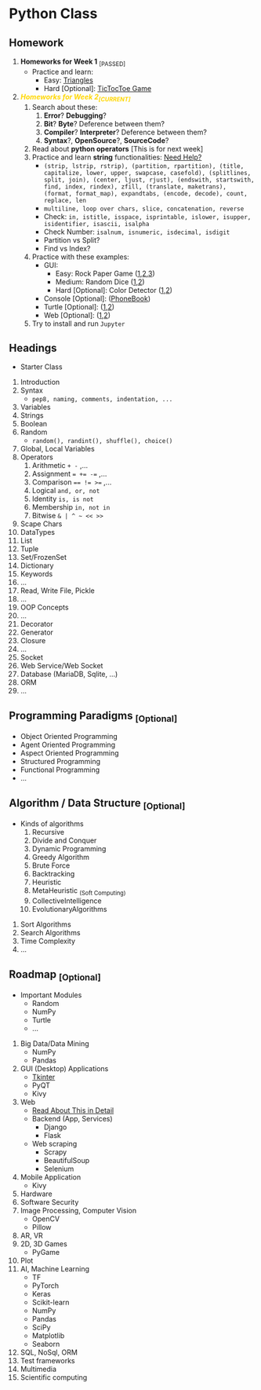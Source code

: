 # Python Class

## Homework

1. **Homeworks for Week 1** <sub>[PASSED]</sub>
   - Practice and learn:
     - Easy: [Triangles](/exercises/01/easy-01-triangle.py)
     - Hard [Optional]: [TicTocToe Game](/exercises/01/hard-01-xo-game.py)
1. **_<div style="color:gold">Homeworks for Week 2<sub>[CURRENT]</sub></div>_**
   1. Search about these:
      1. **Error**? **Debugging**?
      1. **Bit**? **Byte**? Deference between them?
      1. **Compiler**? **Interpreter**? Deference between them?
      1. **Syntax**?, **OpenSource**?, **SourceCode**?
   1. Read about **python operators** [This is for next week]
   1. Practice and learn **string** functionalities: [Need Help?](/exercises/02/review/review-01-string.py)
      - `(strip, lstrip, rstrip), (partition, rpartition), (title, capitalize, lower, upper, swapcase, casefold), (splitlines, split, join), (center, ljust, rjust), (endswith, startswith, find, index, rindex), zfill, (translate, maketrans), (format, format_map), expandtabs, (encode, decode), count, replace, len`
      - `multiline, loop over chars, slice, concatenation, reverse`
      - Check: `in, istitle, isspace, isprintable, islower, isupper, isidentifier, isascii, isalpha`
      - Check Number: `isalnum, isnumeric, isdecimal, isdigit`
      - Partition vs Split?
      - Find vs Index?
   1. Practice with these examples:
      - GUI:
        - Easy: Rock Paper Game ([1](/exercises/02/gui/easy-01-rock-paper.py),[2](/exercises/02/gui/easy-02-rock-paper.py),[3](/exercises/02/gui/easy-03-rock-paper.py))
        - Medium: Random Dice ([1](/exercises/02/gui/medium-01-random-number.py),[2](/exercises/02/gui/medium-02-random-number.py))
        - Hard [Optional]: Color Detector ([1](/exercises/02/gui/hard-01-color-detector.py),[2](/exercises/02/gui/hard-02-color-detector.py))
      - Console [Optional]: ([PhoneBook](/exercises/02/console/optional-01-phone-book.py))
      - Turtle [Optional]: ([1](/exercises/02/turtle/optional-01-turtle.py),[2](/exercises/02/turtle/optional-02-turtle.py))
      - Web [Optional]: ([1](/exercises/02/web/optional-01-flask.py),[2](/exercises/02/web/optional-02-flask.py))
   1. Try to install and run `Jupyter`

## Headings

- Starter Class

1. Introduction
2. Syntax
   - `pep8, naming, comments, indentation, ...`
3. Variables
4. Strings
5. Boolean
6. Random
   - `random(), randint(), shuffle(), choice()`
7. Global, Local Variables
8. Operators
   1. Arithmetic `+ -` ,...
   2. Assignment `= += -=` ,...
   3. Comparison `== != >=` ,...
   4. Logical `and, or, not`
   5. Identity `is, is not`
   6. Membership `in, not in`
   7. Bitwise `& | ^ ~ << >>`
9. Scape Chars
10. DataTypes
11. List
12. Tuple
13. Set/FrozenSet
14. Dictionary
15. Keywords
16. ...
17. Read, Write File, Pickle
18. ...
19. OOP Concepts
1. ...
1. Decorator
1. Generator
1. Closure
1. ...
1. Socket
1. Web Service/Web Socket
1. Database (MariaDB, Sqlite, ...)
1. ORM
1. ...

## Programming Paradigms <sub>[Optional]</sub>

- Object Oriented Programming
- Agent Oriented Programming
- Aspect Oriented Programming
- Structured Programming
- Functional Programming
- ...

## Algorithm / Data Structure <sub>[Optional]</sub>

- Kinds of algorithms
  1. Recursive
  2. Divide and Conquer
  3. Dynamic Programming
  4. Greedy Algorithm
  5. Brute Force
  6. Backtracking
  7. Heuristic
  8. MetaHeuristic <sub>(Soft Computing)</sub>
  9. CollectiveIntelligence
  10. EvolutionaryAlgorithms

1. Sort Algorithms
2. Search Algorithms
3. Time Complexity
4. ...

## Roadmap <sub>[Optional]</sub>

- Important Modules
  - Random
  - NumPy
  - Turtle
  - ...

1. Big Data/Data Mining
   - NumPy
   - Pandas
2. GUI (Desktop) Applications
   - [Tkinter](/exercises/02/gui/)
   - PyQT
   - Kivy
3. Web
   - [Read About This in Detail](/README-WEB.md)
   - Backend (App, Services)
     - Django
     - Flask
   - Web scraping
     - Scrapy
     - BeautifulSoup
     - Selenium
4. Mobile Application
   - Kivy
5. Hardware
6. Software Security
7. Image Processing, Computer Vision
   - OpenCV
   - Pillow
8. AR, VR
9. 2D, 3D Games
   - PyGame
10. Plot
11. AI, Machine Learning
    - TF
    - PyTorch
    - Keras
    - Scikit-learn
    - NumPy
    - Pandas
    - SciPy
    - Matplotlib
    - Seaborn
12. SQL, NoSql, ORM
13. Test frameworks
14. Multimedia
15. Scientific computing